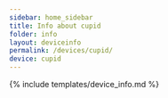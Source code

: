 ```yaml
---
sidebar: home_sidebar
title: Info about cupid
folder: info
layout: deviceinfo
permalink: /devices/cupid/
device: cupid
---
```

{% include templates/device_info.md %}

